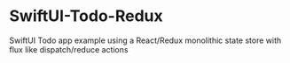 # SwiftUI-Todo-Redux
SwiftUI Todo app example using a React/Redux monolithic state store with flux like dispatch/reduce actions
